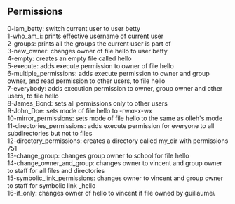 ## Permissions
0-iam_betty: switch current user to user betty\
1-who_am_i: prints effective username of current user\
2-groups: prints all the groups the current user is part of\
3-new_owner: changes owner of file hello to user betty\
4-empty: creates an empty file called hello\
5-execute: adds execute permission to owner of file hello\
6-multiple_permissions: adds execute permission to owner and group owner, and read permission to other users, to file hello\
7-everybody: adds execution permission to owner, group owner and other users, to file hello\
8-James_Bond: sets all permissions only to other users\
9-John_Doe: sets mode of file hello to -rwxr-x-wx\
10-mirror_permissions: sets mode of file hello to the same as olleh's mode\
11-directories_permissions: adds execute permission for everyone to all subdirectories but not to files\
12-directory_permissions: creates a directory called my_dir with permissions 751\
13-change_group: changes group owner to school for file hello\
14-change_owner_and_group: changes owner to vincent and group owner to staff for all files and directories\
15-symbolic_link_permissions: changes owner to vincent and group owner to staff for symbolic link _hello\
16-if_only: changes owner of hello to vincent if file owned by guillaume\
